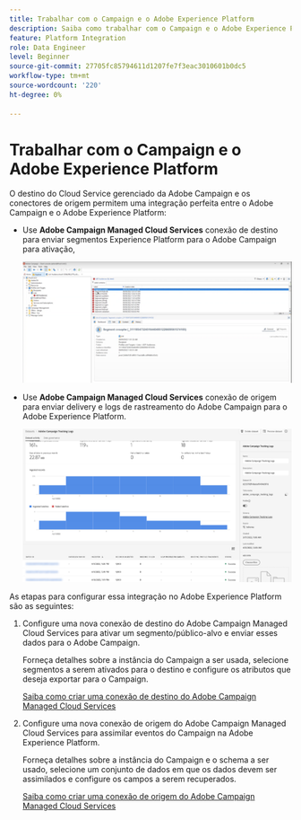 ```yaml
---
title: Trabalhar com o Campaign e o Adobe Experience Platform
description: Saiba como trabalhar com o Campaign e o Adobe Experience Platform
feature: Platform Integration
role: Data Engineer
level: Beginner
source-git-commit: 27705fc85794611d1207fe7f3eac3010601b0dc5
workflow-type: tm+mt
source-wordcount: '220'
ht-degree: 0%

---
```


# Trabalhar com o Campaign e o Adobe Experience Platform

O destino do Cloud Service gerenciado da Adobe Campaign e os conectores de origem permitem uma integração perfeita entre o Adobe Campaign e o Adobe Experience Platform:

* Use **Adobe Campaign Managed Cloud Services** conexão de destino para enviar segmentos Experience Platform para o Adobe Campaign para ativação,

   ![](assets/aep-destination.png)

* Use **Adobe Campaign Managed Cloud Services** conexão de origem para enviar delivery e logs de rastreamento do Adobe Campaign para o Adobe Experience Platform.

   ![](assets/aep-logs.png)

As etapas para configurar essa integração no Adobe Experience Platform são as seguintes:

1. Configure uma nova conexão de destino do Adobe Campaign Managed Cloud Services para ativar um segmento/público-alvo e enviar esses dados para o Adobe Campaign.

   Forneça detalhes sobre a instância do Campaign a ser usada, selecione segmentos a serem ativados para o destino e configure os atributos que deseja exportar para o Campaign.

   [Saiba como criar uma conexão de destino do Adobe Campaign Managed Cloud Services](https://www.adobe.com/go/destinations-adobe-campaign-managed-cloud-services-en)

1. Configure uma nova conexão de origem do Adobe Campaign Managed Cloud Services para assimilar eventos do Campaign na Adobe Experience Platform.

   Forneça detalhes sobre a instância do Campaign e o schema a ser usado, selecione um conjunto de dados em que os dados devem ser assimilados e configure os campos a serem recuperados.

   [Saiba como criar uma conexão de origem do Adobe Campaign Managed Cloud Services](https://www.adobe.com/go/sources-campaign-ui-en)
